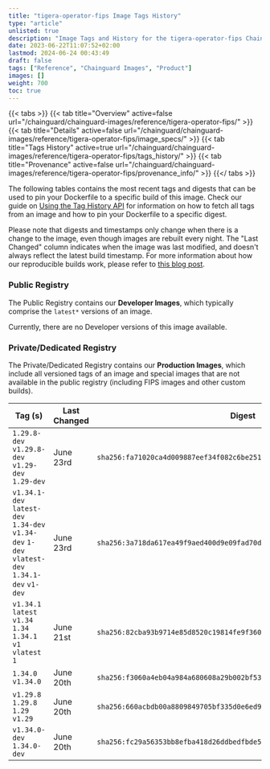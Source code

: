 ```yaml
---
title: "tigera-operator-fips Image Tags History"
type: "article"
unlisted: true
description: "Image Tags and History for the tigera-operator-fips Chainguard Image"
date: 2023-06-22T11:07:52+02:00
lastmod: 2024-06-24 00:43:49
draft: false
tags: ["Reference", "Chainguard Images", "Product"]
images: []
weight: 700
toc: true
---
```


{{< tabs >}}
{{< tab title="Overview" active=false url="/chainguard/chainguard-images/reference/tigera-operator-fips/" >}}
{{< tab title="Details" active=false url="/chainguard/chainguard-images/reference/tigera-operator-fips/image_specs/" >}}
{{< tab title="Tags History" active=true url="/chainguard/chainguard-images/reference/tigera-operator-fips/tags_history/" >}}
{{< tab title="Provenance" active=false url="/chainguard/chainguard-images/reference/tigera-operator-fips/provenance_info/" >}}
{{</ tabs >}}

The following tables contains the most recent tags and digests that can be used to pin your Dockerfile to a specific build of this image. Check our guide on [Using the Tag History API](/chainguard/chainguard-images/using-the-tag-history-api/) for information on how to fetch all tags from an image and how to pin your Dockerfile to a specific digest.

Please note that digests and timestamps only change when there is a change to the image, even though images are rebuilt every night. The "Last Changed" column indicates when the image was last modified, and doesn't always reflect the latest build timestamp. For more information about how our reproducible builds work, please refer to [this blog post](https://www.chainguard.dev/unchained/reproducing-chainguards-reproducible-image-builds).

### Public Registry
The Public Registry contains our **Developer Images**, which typically comprise the `latest*` versions of an image.

Currently, there are no Developer versions of this image available.

### Private/Dedicated Registry
The Private/Dedicated Registry contains our **Production Images**, which include all versioned tags of an image and special images that are not available in the public registry (including FIPS images and other custom builds).

| Tag (s)                                                                                        | Last Changed | Digest                                                                    |
|------------------------------------------------------------------------------------------------|--------------|---------------------------------------------------------------------------|
|  `1.29.8-dev` `v1.29.8-dev` `v1.29-dev` `1.29-dev`                                             | June 23rd    | `sha256:fa71020ca4d009887eef34f082c6be2511ff5e98e562c8b7ef86dd62fe3d9a04` |
|  `v1.34.1-dev` `latest-dev` `1.34-dev` `v1.34-dev` `1-dev` `vlatest-dev` `1.34.1-dev` `v1-dev` | June 23rd    | `sha256:3a718da617ea49f9aed400d9e09fad70db2b142adf01bbc242afd7c632a784ac` |
|  `v1.34.1` `latest` `v1.34` `1.34` `1.34.1` `v1` `vlatest` `1`                                 | June 21st    | `sha256:82cba93b9714e85d8520c19814fe9f36042f86da3d3fb4b1078380a2b2f8050b` |
|  `1.34.0` `v1.34.0`                                                                            | June 20th    | `sha256:f3060a4eb04a984a680608a29b002bf534e7f245fb9ed63c74e8f879b8e4b596` |
|  `v1.29.8` `1.29.8` `1.29` `v1.29`                                                             | June 20th    | `sha256:660acbdb00a8809849705bf335d0e6ed9193ad599174c6b12996f73a41c118e9` |
|  `v1.34.0-dev` `1.34.0-dev`                                                                    | June 20th    | `sha256:fc29a56353bb8efba418d26ddbedfbde5e58b18dd9daaae2c10cf9b39e735736` |

